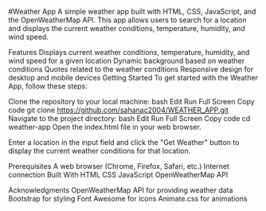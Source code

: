 #Weather App
A simple weather app built with HTML, CSS, JavaScript, and the OpenWeatherMap API. This app allows users to search for a location and displays the current weather conditions, temperature, humidity, and wind speed.

Features
Displays current weather conditions, temperature, humidity, and wind speed for a given location
Dynamic background based on weather conditions
Quotes related to the weather conditions
Responsive design for desktop and mobile devices
Getting Started
To get started with the Weather App, follow these steps:

Clone the repository to your local machine:
bash
Edit
Run
Full Screen
Copy code
git clone https://github.com/sahanac2004/WEATHER_APP.git
Navigate to the project directory:
bash
Edit
Run
Full Screen
Copy code
cd weather-app
Open the index.html file in your web browser.

Enter a location in the input field and click the "Get Weather" button to display the current weather conditions for that location.

Prerequisites
A web browser (Chrome, Firefox, Safari, etc.)
Internet connection
Built With
HTML
CSS
JavaScript
OpenWeatherMap API


Acknowledgments
OpenWeatherMap API for providing weather data
Bootstrap for styling
Font Awesome for icons
Animate.css for animations
